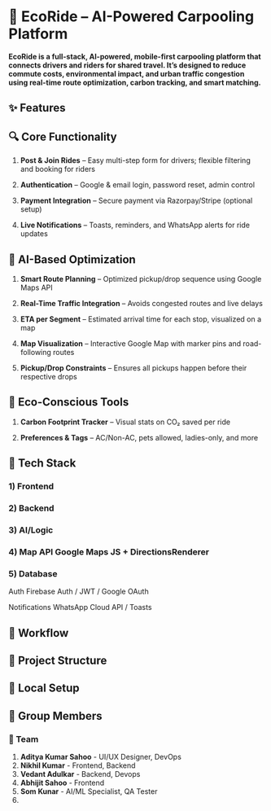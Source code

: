 # 🚗 EcoRide – AI-Powered Carpooling Platform
**EcoRide is a full-stack, AI-powered, mobile-first carpooling platform that connects drivers and riders for shared travel. It’s designed to reduce commute costs, environmental impact, and urban traffic congestion using real-time route optimization, carbon tracking, and smart matching.**

## ✨ Features
## 🔍 Core Functionality
1) **Post & Join Rides** – Easy multi-step form for drivers; flexible filtering and booking for riders

2) **Authentication** – Google & email login, password reset, admin control

3) **Payment Integration** – Secure payment via Razorpay/Stripe (optional setup)

4) **Live Notifications** – Toasts, reminders, and WhatsApp alerts for ride updates

## 🧠 AI-Based Optimization
1) **Smart Route Planning** – Optimized pickup/drop sequence using Google Maps API

2) **Real-Time Traffic Integration** – Avoids congested routes and live delays

3) **ETA per Segment** – Estimated arrival time for each stop, visualized on a map

4) **Map Visualization** – Interactive Google Map with marker pins and road-following routes

5) **Pickup/Drop Constraints** – Ensures all pickups happen before their respective drops

## 🌱 Eco-Conscious Tools
1) **Carbon Footprint Tracker** – Visual stats on CO₂ saved per ride

2) **Preferences & Tags** – AC/Non-AC, pets allowed, ladies-only, and more

## 🧠 Tech Stack

### 1) Frontend	

### 2) Backend

### 3) AI/Logic	

### 4) Map API	Google Maps JS + DirectionsRenderer

### 5) Database	

Auth	Firebase Auth / JWT / Google OAuth

Notifications	WhatsApp Cloud API / Toasts

## 🔄 Workflow



## 🔧 Project Structure



## 🧪 Local Setup



## 👥 Group Members

### 🚀 Team

1) **Aditya Kumar Sahoo** - UI/UX Designer, DevOps
2) **Nikhil Kumar** - Frontend, Backend
3) **Vedant Adulkar** - Backend, Devops
4) **Abhijit Sahoo** - Frontend
5) **Som Kunar** - AI/ML Specialist, QA Tester
6) 
